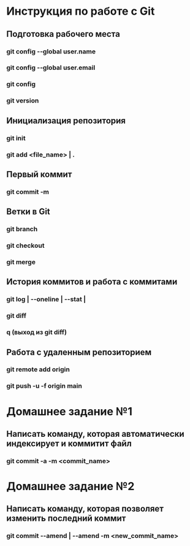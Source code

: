 # Инструкция по работе с Git
## Подготовка рабочего места
### git config --global user.name
### git config --global user.email
### git config
### git version
## Инициализация репозитория
### git init
### git add <file_name> | .
## Первый коммит
### git commit -m
## Ветки в Git
### git branch
### git checkout
### git merge
## История коммитов и работа с коммитами
### git log  | --oneline | --stat | 
### git diff
### q (выход из git diff)
## Работа с удаленным репозиторием
### git remote add origin <address>
### git push -u -f origin main
# Домашнее задание №1
## Написать команду, которая автоматически индексирует и коммитит файл
### git commit -a -m <commit_name>
# Домашнее задание №2
## Написать команду, которая позволяет изменить последний коммит
### git commit --amend | --amend -m <new_commit_name>